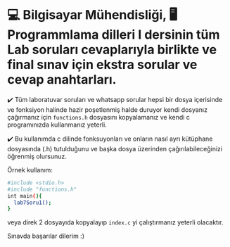 # 💻 Bilgisayar Mühendisliği, 🖥 Programmlama dilleri I dersinin tüm Lab soruları cevaplarıyla birlikte ve final sınav için ekstra sorular ve cevap anahtarları.

✔️ Tüm laboratuvar soruları ve whatsapp sorular hepsi bir dosya içerisinde ve fonksiyon halinde hazir poşetlenmiş halde duruyor kendi dosyanız çağırmanız için `functions.h` dosyasını kopyalamanız ve kendi c programınızda kullanmanız yeterli.

✔️ Bu kullanımda  c dilinde fonksuyonları ve onların nasıl ayrı kütüphane dosyasında (.h) tutulduğunu ve başka dosya üzerinden çağırılabileceğinizi öğrenmiş olursunuz.

Örnek kullanım: 
```sh
#include <stdio.h>
#include "functions.h"
int main(){
  lab7Soru1();
}
```

veya direk 2 dosyayıda kopyalayıp `index.c` yi çalıştırmanız yeterli olacaktır.

Sınavda başarılar dilerim :) 
